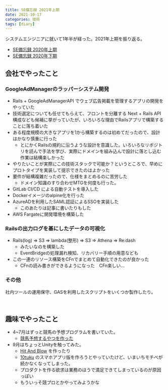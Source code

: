 ```yaml
---
title: SE備忘録 2021年上期
date: 2021-10-17
categories: 技術
tags: [diary]
---
```

システムエンジニアに就いて1年半が経った。2021年上期を振り返る。

- [SE備忘録 2020年上期](https://tech.hukurouo.com/articles/2020-10-20-se-hurikaeri1)
- [SE備忘録 2020年下期](https://tech.hukurouo.com/articles/2021-04-20-sehurikaeri2)



## 会社でやったこと


### GoogleAdManagerのラッパーシステム開発

- Rails + GoogleAdManagerAPI でウェブ広告掲載を管理するアプリの開発をやっていた
- 技術選定についても任せてもらえて、フロントを分離する Next + Rails API 構成なども候補に挙がっていたが、いろいろな理由でRailsアプリで構築することに落ち着いた
- ある程度規模の大きなアプリを1から構築するのは初めてだったので、設計はかなり慎重に行った
  - とにかくRailsの規約に沿うような設計を意識した。いろいろなリポジトリを読んで手法を学び、実際にドメインを組み込んで設計に落とし込む作業は結構楽しかった
- やりたいことが実際にこの技術スタックで可能か？というところで、早めにプロトタイプを実装して提示できたのはよかった
- 要件が結構複雑だったので、仕様をまとめるのに苦労した
  - ドメイン知識のすり合わせMTGを何度も行った。
- GitLab CI/CD による自動テストを導入した 
- Dockerイメージのalpine化を行った
- AzureADを利用したSAML認証によるSSOを実装した
  - このあたりは記事に書いたりもした
- AWS Fargateに開発環境を構築した

### Railsの出力ログを基にしたデータの可視化
- Rails(log) => S3 => lambda(整形) => S3 => Athena => Re:dash
  - みたいなのを構築した
  - EventBridgeの処理漏れ検知、リカバリー手順の用意なども
- この一連のリソース構築をCFnでまとめて自動化できたのが良かった
  - CFnの読み書きができるようになった　CFn楽しい...

### その他
社内ツールの運用保守、GASを利用したスクリプトをいくつか製作したり。

<br>

## 趣味でやったこと

- 4~7月はずっと競馬の予想プログラムを書いていた。
  - [競馬予想するやつを作った](https://tech.hukurouo.com/articles/2021-09-19-keiba-yosou-tukutta)
- 9月はちょっとUnityを触ってみた。
  - [Hit And Blow](https://tech.hukurouo.com/articles/2021-09-20-unity2) を作ったり
  - [10tuku](https://10tuku.hukurouo.com/) のスマホアプリ版を作ろうとやっていたけど、いまいちモチベが続かなくなってしまった。
  - プロダクトを作る欲求は業務のほうで満足できてしまっているのが原因っぽい
  - もういっそ競プロとかやってみようかな